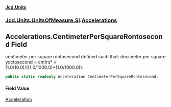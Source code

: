 #### [Jcd.Units](index.md 'index')
### [Jcd.Units.UnitsOfMeasure.SI](Jcd.Units.UnitsOfMeasure.SI.md 'Jcd.Units.UnitsOfMeasure.SI').[Accelerations](Accelerations.md 'Jcd.Units.UnitsOfMeasure.SI.Accelerations')

## Accelerations.CentimeterPerSquareRontosecond Field

centimeter per square rontosecond defined such that: decimeter per square yoctosecond = cm/rs² ×  
(1.0/10.0)/((1.0/1000.0)*(1.0/1000.0)).

```csharp
public static readonly Acceleration CentimeterPerSquareRontosecond;
```

#### Field Value
[Acceleration](Acceleration.md 'Jcd.Units.UnitTypes.Acceleration')